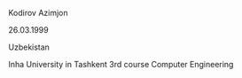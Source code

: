Kodirov Azimjon

26.03.1999

Uzbekistan

Inha University in Tashkent
3rd course Computer Engineering


